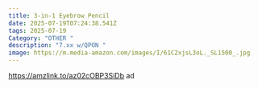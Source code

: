 ```yaml
---
title: 3-in-1 Eyebrow Pencil
date: 2025-07-19T07:24:38.541Z
tags: 2025-07-19
Category: "OTHER "
description: "7.xx w/QPON "
image: https://m.media-amazon.com/images/I/61C2xjsL3oL._SL1500_.jpg
---
```

https://amzlink.to/az02cOBP3SiDb ad